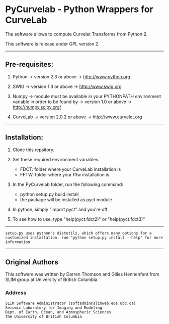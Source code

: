 # PyCurvelab - Python Wrappers for CurveLab

The software allows to compute Curvelet Transforms from Python 2.
 
This software is release under GPL version 2.

***

## Pre-requisites:

1. Python
	-> version 2.3 or above
	-> http://www.python.org

2. SWIG
	-> version 1.3 or above
	-> http://www.swig.org

3. Numpy
	-> module must be available in your PYTHONPATH environment variable in order to be found by 
	-> version 1.0 or above
	-> http://numpy.scipy.org/

4. CurveLab
	-> version 2.0.2 or above
	-> http://www.curvelet.org

***

## Installation:

1. Clone this repsitory.

2. Set these required environment variables:

	- FDCT: folder where your CurveLab installation is
	- FFTW: folder where your fftw installation is

3. In the PyCurvelab folder, run the following command:

	- python setup.py build install
	- the package will be installed as pyct module

4. In python, simply "import pyct" and you're off

5. To see how to use, type "help(pyct.fdct2)" or "help(pyct.fdct3)"

***

`setup.py uses python's distutils, which offers many options for a customized installation.
run "python setup.py install --help" for more information`

***

## Original Authors

This software was written by Darren Thomson and Gilles Hennenfent from SLIM group at University of British Columbia.

### Address


	SLIM Software Administrator (softadmin@slimweb.eos.ubc.ca)
	Seismic Laboratory for Imaging and Modeling
	Dept. of Earth, Ocean, and Atmospheric Sciences
	The University of British Columbia
